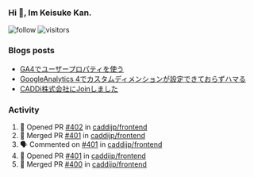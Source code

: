 ### Hi 👋, Im Keisuke Kan.

<!--
**9renpoto/9renpoto** is a ✨ _special_ ✨ repository because its `README.md` (this file) appears on your GitHub profile.

Here are some ideas to get you started:

- 🔭 I’m currently working on ...
- 🌱 I’m currently learning ...
- 👯 I’m looking to collaborate on ...
- 🤔 I’m looking for help with ...
- 💬 Ask me about ...
- 📫 How to reach me: ...
- 😄 Pronouns: ...
- ⚡ Fun fact: ...
-->

![follow](https://img.shields.io/github/followers/9renpoto?label=Follow&style=social)
![visitors](https://komarev.com/ghpvc/?username=9renpoto&label=Profile%20views&color=0e75b6&style=flat)

### Blogs posts

<!-- BLOG-POST-LIST:START -->
- [GA4でユーザープロパティを使う](https://9renpoto.dev/2021/02/21/google-analytics-4-user-properties/)
- [GoogleAnalytics 4でカスタムディメンションが設定できておらずハマる](https://9renpoto.dev/2021/02/13/google-analytics-4/)
- [CADDi株式会社にJoinしました](https://9renpoto.dev/2020/12/05/join/)
<!-- BLOG-POST-LIST:END -->

### Activity

<!--START_SECTION:activity-->
1. 💪 Opened PR [#402](https://github.com/caddijp/frontend/pull/402) in [caddijp/frontend](https://github.com/caddijp/frontend)
2. 🎉 Merged PR [#401](https://github.com/caddijp/frontend/pull/401) in [caddijp/frontend](https://github.com/caddijp/frontend)
3. 🗣 Commented on [#401](https://github.com/caddijp/frontend/issues/401) in [caddijp/frontend](https://github.com/caddijp/frontend)
4. 💪 Opened PR [#401](https://github.com/caddijp/frontend/pull/401) in [caddijp/frontend](https://github.com/caddijp/frontend)
5. 🎉 Merged PR [#400](https://github.com/caddijp/frontend/pull/400) in [caddijp/frontend](https://github.com/caddijp/frontend)
<!--END_SECTION:activity-->

<!--START_SECTION:waka-->
<!--END_SECTION:waka-->